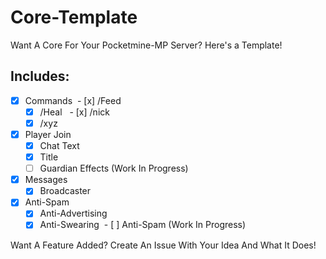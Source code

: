 # Core-Template
Want A Core For Your Pocketmine-MP Server? Here's a Template!

## Includes:

- [x] Commands
  - [x] /Feed
  - [x] /Heal
  - [x] /nick 
  - [x] /xyz
- [x] Player Join 
  - [x] Chat Text
  - [x] Title
  - [ ] Guardian Effects (Work In Progress)
- [x] Messages
  - [x] Broadcaster
- [x] Anti-Spam
  - [x] Anti-Advertising
  - [x] Anti-Swearing
  - [ ] Anti-Spam (Work In Progress)
  
Want A Feature Added? Create An Issue With Your Idea And What It Does!
